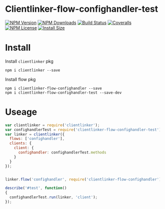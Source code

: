 Clientlinker-flow-confighandler-test
====================================

[![NPM Version][npm-image]][npm-url]
[![NPM Downloads][downloads-image]][npm-url]
[![Build Status][travis-image]][travis-url]
[![Coveralls][coveralls-image]][coveralls-url]
[![NPM License][license-image]][npm-url]
[![Install Size][install-size-image]][install-size-url]


# Install

Install `clientlinker` pkg

```shell
npm i clientlinker --save
```

Install flow pkg

```shell
npm i clientlinker-flow-confighandler --save
npm i clientlinker-flow-confighandler-test --save-dev
```




# Useage

```javascript
var clientlinker = require('clientlinker');
var confighandlerTest = require('clientlinker-flow-confighandler-test');
var linker = clientlinker({
  flows: ['confighandler'],
  clients: {
    client: {
      confighandler: confighandlerTest.methods
    }
  }
});


linker.flow('confighandler', require('clientlinker-flow-confighandler'));

describe('#test', function()
{
  confighandlerTest.run(linker, 'client');
});
```


[npm-image]: http://img.shields.io/npm/v/clientlinker-flow-confighandler-test.svg
[downloads-image]: http://img.shields.io/npm/dm/clientlinker-flow-confighandler-test.svg
[npm-url]: https://www.npmjs.org/package/clientlinker-flow-confighandler-test
[travis-image]: http://img.shields.io/travis/Bacra/node-clientlinker-flow-confighandler-test/master.svg?label=linux
[travis-url]: https://travis-ci.org/Bacra/node-clientlinker-flow-confighandler-test
[coveralls-image]: https://img.shields.io/coveralls/Bacra/node-clientlinker-flow-confighandler-test.svg
[coveralls-url]: https://coveralls.io/github/Bacra/node-clientlinker-flow-confighandler-test
[license-image]: http://img.shields.io/npm/l/clientlinker-flow-confighandler-test.svg
[install-size-url]: https://packagephobia.now.sh/result?p=clientlinker-flow-confighandler-test
[install-size-image]: https://packagephobia.now.sh/badge?p=clientlinker-flow-confighandler-test

